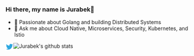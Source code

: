 ### Hi there, my name is Jurabek👋

- 🌱 Passionate about Golang and building Distributed Systems
- 💬 Ask me about Cloud Native, Microservices, Security, Kubernetes, and Istio

<a href="https://twitter.com/azjurabek">
  <img align="left" alt="Jurabek | Twitter" width="21px" src="https://raw.githubusercontent.com/Jurabek/jurabek/master/twitter.svg" />
</a>


![Jurabek's github stats](https://github-readme-stats.vercel.app/api?username=Jurabek&show_icons=true&count_private=true&hide_border=true)
